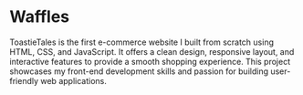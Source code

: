 # Waffles
ToastieTales is the first e-commerce website I built from scratch using HTML, CSS, and JavaScript. It offers a clean design, responsive layout, and interactive features to provide a smooth shopping experience. This project showcases my front-end development skills and passion for building user-friendly web applications.
